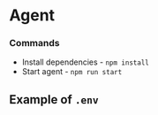 # Agent

### Commands

- Install dependencies - `npm install`
- Start agent - `npm run start`

## Example of `.env`

```

```
